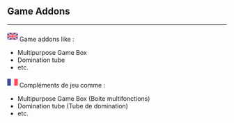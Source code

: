 ## Game Addons ##
----------
![GB](https://github.com/LaserBattle-fr/Laser-Battle/blob/master/Documentation/Images/united-kingdom.png)
Game addons like :
 - Multipurpose Game Box
 - Domination tube
 - etc.

![FR](https://github.com/LaserBattle-fr/Laser-Battle/blob/master/Documentation/Images/france.png)
Compléments de jeu comme :
 - Multipurpose Game Box (Boite multifonctions)
 - Domination tube (Tube de domination)
 - etc.
